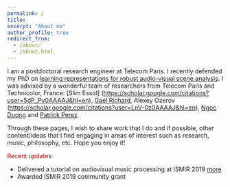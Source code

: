 ```yaml
---
permalink: /
title:
excerpt: "About me"
author_profile: true
redirect_from: 
  - /about/
  - /about.html
---
```


I am a postdoctoral research engineer at Telecom Paris. I recently defended my PhD on [learning representations for robust audio-visual scene analysis](https://pastel.archives-ouvertes.fr/tel-02115465). I was advised by a wonderful team of researchers from Telecom Paris and Technicolor, France: [Slim Essid] (https://scholar.google.com/citations?user=5dP_Pv0AAAAJ&hl=en), [Gael Richard](https://scholar.google.com/citations?user=xn70tPIAAAAJ&hl=en), Alexey Ozerov (https://scholar.google.com/citations?user=LnV-0z0AAAAJ&hl=en), [Ngoc Duong](https://scholar.google.com/citations?user=-_dcJlEAAAAJ&hl=en) and [Patrick Perez](https://scholar.google.com/citations?user=8Cph5uQAAAAJ&hl=en). 

Through these pages, I wish to share work that I do and if possible, other content/ideas that I find engaging in areas of interest such as research, music, philosophy, etc. Hope you enjoy it!


<p style="color:#b30000">Recent updates</p>

 - Delivered a tutorial on audiovisual music processing at ISMIR 2019 [more](/talks/2019-ismir2019/)  
 - Awarded ISMIR 2019 community grant
